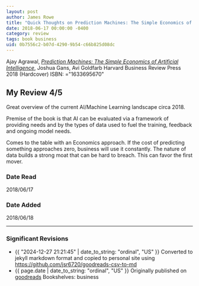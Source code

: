 ```yaml
---
layout: post
author: James Rowe
title: "Quick Thoughts on Prediction Machines: The Simple Economics of Artificial Intelligence"
date: 2018-06-17 00:00:00 -0400
category: review
tags: book business
uid: 0b7556c2-b07d-4290-9b54-c66b825d08dc
---
```


Ajay Agrawal, *[Prediction Machines: The Simple Economics of Artificial Intelligence](https://www.goodreads.com/book/show/38910346)*, Joshua Gans, Avi Goldfarb Harvard Business Review Press 2018 (Hardcover) ISBN: ="1633695670"

## My Review 4/5

Great overview of the current AI/Machine Learning landscape circa 2018.

Premise of the book is that AI can be evaluated via a framework of providing needs and by the types of data used to fuel the training, feedback and ongoing model needs.

Comes to the table with an Economics approach. If the cost of predicting something approaches zero, business will use it constantly. The nature of data builds a strong moat that can be hard to breach. This can favor the first mover.



### Date Read
2018/06/17

### Date Added
2018/06/18

---

### Significant Revisions

- {{ "2024-12-27 21:21:45" | date_to_string: "ordinal", "US" }} Converted to jekyll markdown format and copied to personal site using <https://github.com/jsr6720/goodreads-csv-to-md>
- {{ page.date | date_to_string: "ordinal", "US" }} Originally published on [goodreads](https://www.goodreads.com) Bookshelves: business